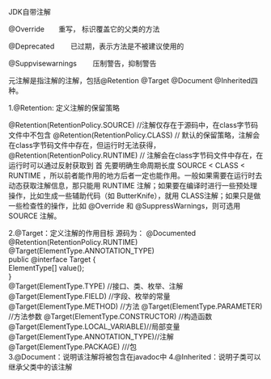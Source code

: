 JDK自带注解

@Override　　重写， 标识覆盖它的父类的方法

@Deprecated  　　已过期，表示方法是不被建议使用的

@Suppvisewarnings　　 压制警告，抑制警告

元注解是指注解的注解，包括@Retention @Target @Document @Inherited四种。

1.@Retention: 定义注解的保留策略

@Retention(RetentionPolicy.SOURCE)   //注解仅存在于源码中，在class字节码文件中不包含
@Retention(RetentionPolicy.CLASS)     // 默认的保留策略，注解会在class字节码文件中存在，但运行时无法获得，
@Retention(RetentionPolicy.RUNTIME)  // 注解会在class字节码文件中存在，在运行时可以通过反射获取到
首 先要明确生命周期长度 SOURCE < CLASS < RUNTIME ，所以前者能作用的地方后者一定也能作用。一般如果需要在运行时去动态获取注解信息，那只能用 RUNTIME 注解；如果要在编译时进行一些预处理操作，比如生成一些辅助代码（如 ButterKnife），就用 CLASS注解；如果只是做一些检查性的操作，比如 @Override 和 @SuppressWarnings，则可选用 SOURCE 注解。

2.@Target：定义注解的作用目标
源码为：
@Documented  
@Retention(RetentionPolicy.RUNTIME)  
@Target(ElementType.ANNOTATION_TYPE)  
public @interface Target {  
    ElementType[] value();  
}  
@Target(ElementType.TYPE)   //接口、类、枚举、注解
@Target(ElementType.FIELD) //字段、枚举的常量
@Target(ElementType.METHOD) //方法
@Target(ElementType.PARAMETER) //方法参数
@Target(ElementType.CONSTRUCTOR)  //构造函数
@Target(ElementType.LOCAL_VARIABLE)//局部变量
@Target(ElementType.ANNOTATION_TYPE)//注解
@Target(ElementType.PACKAGE) ///包    
3.@Document：说明该注解将被包含在javadoc中
4.@Inherited：说明子类可以继承父类中的该注解
